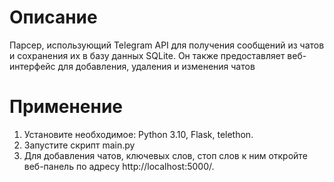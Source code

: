 # Описание
Парсер, использующий Telegram API для получения сообщений из чатов и сохранения их в базу данных SQLite. Он также предоставляет веб-интерфейс для добавления, удаления и изменения чатов

# Применение
1. Установите необходимое: Python 3.10, Flask, telethon.
2. Запустите скрипт main.py
3. Для добавления чатов, ключевых слов, стоп слов к ним откройте веб-панель по адресу http://localhost:5000/.
